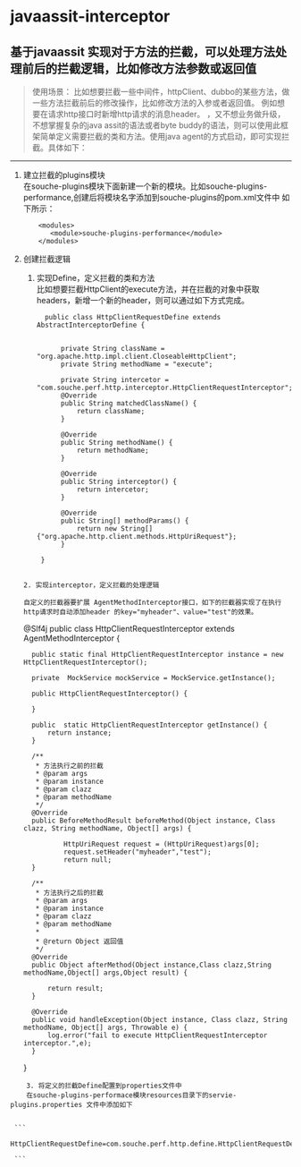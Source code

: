 # javaassit-interceptor
## 基于javaassit 实现对于方法的拦截，可以处理方法处理前后的拦截逻辑，比如修改方法参数或返回值
> 使用场景：
  比如想要拦截一些中间件，httpClient、dubbo的某些方法，做一些方法拦截前后的修改操作，比如修改方法的入参或者返回值。
  例如想要在请求http接口时新增http请求的消息header。
  ，又不想业务做升级，不想掌握复杂的java assit的语法或者byte buddy的语法，则可以使用此框架简单定义需要拦截的类和方法。使用java agent的方式启动，即可实现拦截。具体如下：  
  ---  
   1. 建立拦截的plugins模块  
     在souche-plugins模块下面新建一个新的模块。比如souche-plugins-performance,创建后将模块名字添加到souche-plugins的pom.xml文件中
     如下所示：
     
 ``` 
        <modules>
           <module>souche-plugins-performance</module>
        </modules>
 ```  
    
   2. 创建拦截逻辑    
      1. 实现Define，定义拦截的类和方法  
            比如想要拦截HttpClient的execute方法，并在拦截的对象中获取headers，新增一个新的header，则可以通过如下方式完成。  
            
            ```
              public class HttpClientRequestDefine extends AbstractInterceptorDefine {
              
              
                  private String className = "org.apache.http.impl.client.CloseableHttpClient";
                  private String methodName = "execute";
              
                  private String intercetor = "com.souche.perf.http.interceptor.HttpClientRequestInterceptor";
                  @Override
                  public String matchedClassName() {
                      return className;
                  }
              
                  @Override
                  public String methodName() {
                      return methodName;
                  }
              
                  @Override
                  public String interceptor() {
                      return intercetor;
                  }
              
                  @Override
                  public String[] methodParams() {
                      return new String[] {"org.apache.http.client.methods.HttpUriRequest"};
                  }
              
             }
        ```  
        
      2. 实现interceptor，定义拦截的处理逻辑
       
       自定义的拦截器要扩展 AgentMethodInterceptor接口，如下的拦截器实现了在执行http请求时自动添加header 的key="myheader"、value="test"的效果。
       
       ``` 
       @Slf4j
        public class HttpClientRequestInterceptor extends AgentMethodInterceptor {
        
        
            public static final HttpClientRequestInterceptor instance = new HttpClientRequestInterceptor();
        
            private  MockService mockService = MockService.getInstance();
        
            public HttpClientRequestInterceptor() {
        
            }
        
            public  static HttpClientRequestInterceptor getInstance() {
                return instance;
            }
        
            /**
             * 方法执行之前的拦截
             * @param args
             * @param instance
             * @param clazz
             * @param methodName
             */
            @Override
            public BeforeMethodResult beforeMethod(Object instance, Class clazz, String methodName, Object[] args) {
                
                    HttpUriRequest request = (HttpUriRequest)args[0];
                    request.setHeader("myheader","test");
                    return null;
            }
        
            /**
             * 方法执行之后的拦截
             * @param args
             * @param instance
             * @param clazz
             * @param methodName
             *
             * @return Object 返回值
             */
            @Override
            public Object afterMethod(Object instance,Class clazz,String methodName,Object[] args,Object result) {
        
                return result;
            }
        
            @Override
            public void handleException(Object instance, Class clazz, String methodName, Object[] args, Throwable e) {
                log.error("fail to execute HttpClientRequestInterceptor interceptor.",e);
            }
        }
   ```
       3. 将定义的拦截Define配置到properties文件中  
       在souche-plugins-performace模块resources目录下的servie-plugins.properties 文件中添加如下  
       
    
    ```
        HttpClientRequestDefine=com.souche.perf.http.define.HttpClientRequestDefine
        
    ```
      
       
       

